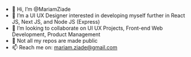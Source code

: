 - 👋 Hi, I’m @MariamZiade
- 🌱 I’m a UI UX Designer interested in developing myself further in React JS, Next JS, and Node JS (Express)
- 💞️ I’m looking to collaborate on UI UX Projects, Front-end Web Development, Product Management
- 👀 Not all my repos are made public
- 📫 Reach me on: mariam.ziade@gmail.com
